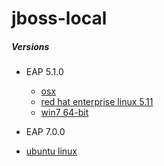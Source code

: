 # jboss-local

##### Versions
* EAP 5.1.0
  * [osx](docs/eap/5.1.0/osx/10.10.md)
  * [red hat enterprise linux 5.11](docs/eap/5.1.0/rhel/5.11.md)
  * [win7 64-bit](docs/eap/5.1.0/win7/x64.md)

* EAP 7.0.0
 * [ubuntu linux](/docs/eap/7.0.0/linux/ubuntu.md)
